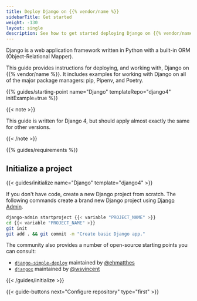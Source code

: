 ```yaml
---
title: Deploy Django on {{% vendor/name %}}
sidebarTitle: Get started
weight: -130
layout: single
description: See how to get started deploying Django on {{% vendor/name %}}.
---
```


Django is a web application framework written in Python with a built-in ORM (Object-Relational Mapper).

This guide provides instructions for deploying, and working with, Django on {{% vendor/name %}}. 
It includes examples for working with Django on all of the major package managers: pip, Pipenv, and Poetry. 

{{% guides/starting-point name="Django" templateRepo="django4" initExample=true %}}

{{< note >}}

This guide is written for Django 4, but should apply almost exactly the same for other versions.

{{< /note >}}

{{% guides/requirements %}}

## Initialize a project

{{< guides/initialize name="Django" template="django4" >}}

If you don't have code, create a new Django project from scratch.
The following commands create a brand new Django project using [Django Admin](https://docs.djangoproject.com/en/4.1/intro/tutorial01/#creating-a-project).

```bash
django-admin startproject {{< variable "PROJECT_NAME" >}}
cd {{< variable "PROJECT_NAME" >}}
git init
git add . && git commit -m "Create basic Django app."
```

The community also provides a number of open-source starting points you can consult:

- [`django-simple-deploy`](https://github.com/ehmatthes/django-simple-deploy) maintained by [@ehmatthes](https://github.com/ehmatthes)
- [`djangox`](https://github.com/wsvincent/djangox) maintained by [@wsvincent](https://github.com/wsvincent)

{{< /guides/initialize >}}

{{< guide-buttons next="Configure repository" type="first" >}}
